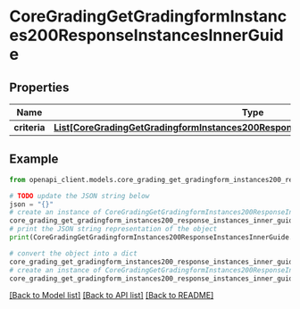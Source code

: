 # CoreGradingGetGradingformInstances200ResponseInstancesInnerGuide


## Properties

Name | Type | Description | Notes
------------ | ------------- | ------------- | -------------
**criteria** | [**List[CoreGradingGetGradingformInstances200ResponseInstancesInnerGuideCriteriaInner]**](CoreGradingGetGradingformInstances200ResponseInstancesInnerGuideCriteriaInner.md) |  | [optional] 

## Example

```python
from openapi_client.models.core_grading_get_gradingform_instances200_response_instances_inner_guide import CoreGradingGetGradingformInstances200ResponseInstancesInnerGuide

# TODO update the JSON string below
json = "{}"
# create an instance of CoreGradingGetGradingformInstances200ResponseInstancesInnerGuide from a JSON string
core_grading_get_gradingform_instances200_response_instances_inner_guide_instance = CoreGradingGetGradingformInstances200ResponseInstancesInnerGuide.from_json(json)
# print the JSON string representation of the object
print(CoreGradingGetGradingformInstances200ResponseInstancesInnerGuide.to_json())

# convert the object into a dict
core_grading_get_gradingform_instances200_response_instances_inner_guide_dict = core_grading_get_gradingform_instances200_response_instances_inner_guide_instance.to_dict()
# create an instance of CoreGradingGetGradingformInstances200ResponseInstancesInnerGuide from a dict
core_grading_get_gradingform_instances200_response_instances_inner_guide_from_dict = CoreGradingGetGradingformInstances200ResponseInstancesInnerGuide.from_dict(core_grading_get_gradingform_instances200_response_instances_inner_guide_dict)
```
[[Back to Model list]](../README.md#documentation-for-models) [[Back to API list]](../README.md#documentation-for-api-endpoints) [[Back to README]](../README.md)


